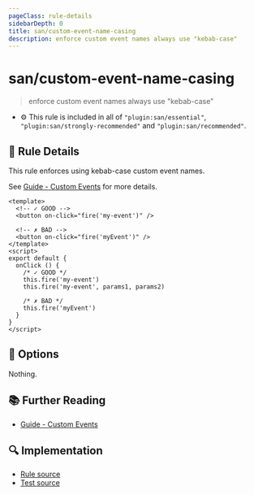 ```yaml
---
pageClass: rule-details
sidebarDepth: 0
title: san/custom-event-name-casing
description: enforce custom event names always use "kebab-case"
---
```

# san/custom-event-name-casing
> enforce custom event names always use "kebab-case"

- :gear: This rule is included in all of `"plugin:san/essential"`, `"plugin:san/strongly-recommended"` and `"plugin:san/recommended"`.

## :book: Rule Details

This rule enforces using kebab-case custom event names.

See [Guide - Custom Events] for more details.

<eslint-code-block :rules="{'san/custom-event-name-casing': ['error']}">

```vue
<template>
  <!-- ✓ GOOD -->
  <button on-click="fire('my-event')" />

  <!-- ✗ BAD -->
  <button on-click="fire('myEvent')" />
</template>
<script>
export default {
  onClick () {
    /* ✓ GOOD */
    this.fire('my-event')
    this.fire('my-event', params1, params2)

    /* ✗ BAD */
    this.fire('myEvent')
  }
}
</script>
```

</eslint-code-block>

## :wrench: Options

Nothing.

## :books: Further Reading

- [Guide - Custom Events]

[Guide - Custom Events]: https://baidu.github.io/san/tutorial/event/#自定义事件

## :mag: Implementation

- [Rule source](https://github.com/ecomfe/eslint-plugin-san/blob/main/lib/rules/custom-event-name-casing.js)
- [Test source](https://github.com/ecomfe/eslint-plugin-san/tree/main/__tests__/lib/rules/custom-event-name-casing.test.js)
